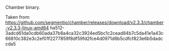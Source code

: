 Chamber binary.

Taken from: https://github.com/segmentio/chamber/releases/download/v2.3.3/chamber-v2.3.3-linux-amd64
ha512-3adcd61da0cdb60ada37b8a4ca32c3924ed5bc1c2cead84b7c5da41e1a43c66810c382e3c2ef01f2277859f8df59fd2fce4d0971d6b5cdfcf823e6b5dadccda5


